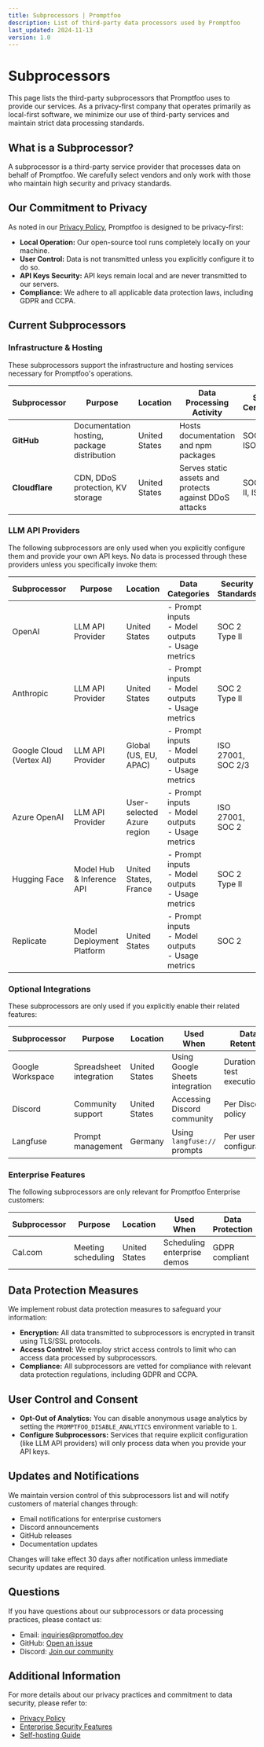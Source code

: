 ```yaml
---
title: Subprocessors | Promptfoo
description: List of third-party data processors used by Promptfoo
last_updated: 2024-11-13
version: 1.0
---
```


# Subprocessors

This page lists the third-party subprocessors that Promptfoo uses to provide our services. As a privacy-first company that operates primarily as local-first software, we minimize our use of third-party services and maintain strict data processing standards.

## What is a Subprocessor?

A subprocessor is a third-party service provider that processes data on behalf of Promptfoo. We carefully select vendors and only work with those who maintain high security and privacy standards.

## Our Commitment to Privacy

As noted in our [Privacy Policy](/privacy), Promptfoo is designed to be privacy-first:

- **Local Operation:** Our open-source tool runs completely locally on your machine.
- **User Control:** Data is not transmitted unless you explicitly configure it to do so.
- **API Keys Security:** API keys remain local and are never transmitted to our servers.
- **Compliance:** We adhere to all applicable data protection laws, including GDPR and CCPA.

## Current Subprocessors

### Infrastructure & Hosting

These subprocessors support the infrastructure and hosting services necessary for Promptfoo's operations.

| Subprocessor   | Purpose                                     | Location      | Data Processing Activity                               | Security Certifications  | Data Retention | Privacy Policy                                                                                            |
| -------------- | ------------------------------------------- | ------------- | ------------------------------------------------------ | ------------------------ | -------------- | --------------------------------------------------------------------------------------------------------- |
| **GitHub**     | Documentation hosting, package distribution | United States | Hosts documentation and npm packages                   | SOC 1/2/3, ISO 27001     | N/A            | [GitHub Privacy Policy](https://docs.github.com/en/site-policy/privacy-policies/github-privacy-statement) |
| **Cloudflare** | CDN, DDoS protection, KV storage            | United States | Serves static assets and protects against DDoS attacks | SOC 2 Type II, ISO 27001 | 14 days        | [Cloudflare Privacy Policy](https://www.cloudflare.com/privacypolicy/)                                    |

### LLM API Providers

The following subprocessors are only used when you explicitly configure them and provide your own API keys. No data is processed through these providers unless you specifically invoke them:

| Subprocessor             | Purpose                   | Location                   | Data Categories                                       | Security Standards | Privacy Policy                                                               |
| ------------------------ | ------------------------- | -------------------------- | ----------------------------------------------------- | ------------------ | ---------------------------------------------------------------------------- |
| OpenAI                   | LLM API Provider          | United States              | - Prompt inputs<br>- Model outputs<br>- Usage metrics | SOC 2 Type II      | [OpenAI Privacy Policy](https://openai.com/privacy)                          |
| Anthropic                | LLM API Provider          | United States              | - Prompt inputs<br>- Model outputs<br>- Usage metrics | SOC 2 Type II      | [Anthropic Privacy Policy](https://www.anthropic.com/privacy)                |
| Google Cloud (Vertex AI) | LLM API Provider          | Global (US, EU, APAC)      | - Prompt inputs<br>- Model outputs<br>- Usage metrics | ISO 27001, SOC 2/3 | [Google Cloud Privacy Policy](https://policies.google.com/privacy)           |
| Azure OpenAI             | LLM API Provider          | User-selected Azure region | - Prompt inputs<br>- Model outputs<br>- Usage metrics | ISO 27001, SOC 2   | [Azure Privacy Policy](https://privacy.microsoft.com/en-us/privacystatement) |
| Hugging Face             | Model Hub & Inference API | United States, France      | - Prompt inputs<br>- Model outputs<br>- Usage metrics | SOC 2 Type II      | [Hugging Face Privacy Policy](https://huggingface.co/privacy)                |
| Replicate                | Model Deployment Platform | United States              | - Prompt inputs<br>- Model outputs<br>- Usage metrics | SOC 2              | [Replicate Privacy Policy](https://replicate.com/privacy)                    |

### Optional Integrations

These subprocessors are only used if you explicitly enable their related features:

| Subprocessor     | Purpose                 | Location      | Used When                       | Data Retention             | Privacy Policy                                                         |
| ---------------- | ----------------------- | ------------- | ------------------------------- | -------------------------- | ---------------------------------------------------------------------- |
| Google Workspace | Spreadsheet integration | United States | Using Google Sheets integration | Duration of test execution | [Google Workspace Privacy Policy](https://policies.google.com/privacy) |
| Discord          | Community support       | United States | Accessing Discord community     | Per Discord policy         | [Discord Privacy Policy](https://discord.com/privacy)                  |
| Langfuse         | Prompt management       | Germany       | Using `langfuse://` prompts     | Per user configuration     | [Langfuse Privacy Policy](https://langfuse.com/privacy)                |

### Enterprise Features

The following subprocessors are only relevant for Promptfoo Enterprise customers:

| Subprocessor | Purpose            | Location      | Used When                   | Data Protection | Privacy Policy                                    |
| ------------ | ------------------ | ------------- | --------------------------- | --------------- | ------------------------------------------------- |
| Cal.com      | Meeting scheduling | United States | Scheduling enterprise demos | GDPR compliant  | [Cal.com Privacy Policy](https://cal.com/privacy) |

## Data Protection Measures

We implement robust data protection measures to safeguard your information:

- **Encryption:** All data transmitted to subprocessors is encrypted in transit using TLS/SSL protocols.
- **Access Control:** We employ strict access controls to limit who can access data processed by subprocessors.
- **Compliance:** All subprocessors are vetted for compliance with relevant data protection regulations, including GDPR and CCPA.

## User Control and Consent

- **Opt-Out of Analytics:** You can disable anonymous usage analytics by setting the `PROMPTFOO_DISABLE_ANALYTICS` environment variable to `1`.
- **Configure Subprocessors:** Services that require explicit configuration (like LLM API providers) will only process data when you provide your API keys.

## Updates and Notifications

We maintain version control of this subprocessors list and will notify customers of material changes through:

- Email notifications for enterprise customers
- Discord announcements
- GitHub releases
- Documentation updates

Changes will take effect 30 days after notification unless immediate security updates are required.

## Questions

If you have questions about our subprocessors or data processing practices, please contact us:

- Email: [inquiries@promptfoo.dev](mailto:inquiries@promptfoo.dev)
- GitHub: [Open an issue](https://github.com/promptfoo/promptfoo/issues)
- Discord: [Join our community](https://discord.gg/gHPS9jjfbs)

## Additional Information

For more details about our privacy practices and commitment to data security, please refer to:

- [Privacy Policy](/privacy)
- [Enterprise Security Features](/docs/red-team)
- [Self-hosting Guide](/docs/usage/self-hosting)
